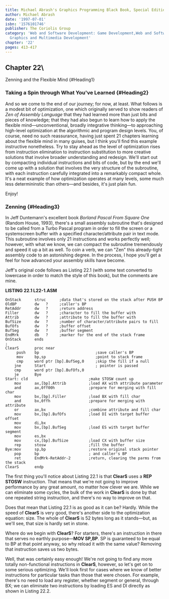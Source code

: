 ```yaml
---
title: Michael Abrash's Graphics Programming Black Book, Special Edition
author: Michael Abrash
date: '1997-07-01'
isbn: '1576101746'
publisher: The Coriolis Group
category: 'Web and Software Development: Game Development,Web and Software Development:
  Graphics and Multimedia Development'
chapter: '22'
pages: 413-417
---
```


## Chapter 22\
 Zenning and the Flexible Mind {#Heading1}

### Taking a Spin through What You've Learned {#Heading2}

And so we come to the end of our journey; for now, at least. What
follows is a modest bit of optimization, one which originally served to
show readers of *Zen of Assembly Language* that they had learned more
than just bits and pieces of knowledge; that they had also begun to
learn how to apply the flexible mind—unconventional, broadly integrative
thinking—to approaching high-level optimization at the algorithmic and
program design levels. You, of course, need no such reassurance, having
just spent 21 chapters learning about the flexible mind in many guises,
but I think you'll find this example instructive nonetheless. Try to
stay ahead as the level of optimization rises from instruction
elimination to instruction substitution to more creative solutions that
involve broader understanding and redesign. We'll start out by
compacting individual instructions and bits of code, but by the end
we'll come up with a solution that involves the very structure of the
subroutine, with each instruction carefully integrated into a remarkably
compact whole. It's a neat example of how optimization operates at many
levels, some much less determininstic than others—and besides, it's just
plain fun.

Enjoy!

### Zenning {#Heading3}

In Jeff Duntemann's excellent book *Borland Pascal From Square One*
(Random House, 1993), there's a small assembly subroutine that's
designed to be called from a Turbo Pascal program in order to fill the
screen or a systemscreen buffer with a specified character/attribute
pair in text mode. This subroutine involves only 21 instructions and
works perfectly well; however, with what we know, we can compact the
subroutine tremendously and speed it up a bit as well. To coin a verb,
we can "Zen" this already-tight assembly code to an astonishing degree.
In the process, I hope you'll get a feel for how advanced your assembly
skills have become.

Jeff's original code follows as Listing 22.1 (with some text converted
to lowercase in order to match the style of this book), but the comments
are mine.

**LISTING 22.1 L22-1.ASM**

    OnStack      struc      ;data that's stored on the stack after PUSH BP
    OldBP        dw   ?     ;caller's BP
    RetAddr      dw   ?     ;return address
    Filler       dw   ?     ;character to fill the buffer with
    Attrib       dw   ?     ;attribute to fill the buffer with
    BufSize      dw   ?     ;number of character/attribute pairs to fill
    BufOfs       dw   ?     ;buffer offset
    BufSeg       dw   ?     ;buffer segment
    EndMrk       db   ?     ;marker for the end of the stack frame
    OnStack      ends
    ;
    ClearS       proc near
         push    bp                         ;save caller's BP
         mov     bp,sp                      ;point to stack frame
         cmp     word ptr [bp].BufSeg,0     ;skip the fill if a null
        jne      Start                      ; pointer is passed
        cmp      word ptr [bp].BufOfs,0
        je       Bye
    Start: cld                           ;make STOSW count up
        mov      ax,[bp].Attrib          ;load AX with attribute parameter
        and      ax,0ff00h               ;prepare for merging with fill char
        mov      bx,[bp].Filler          ;load BX with fill char
        and      bx,0ffh                 ;prepare for merging with attribute
        or       ax,bx                   ;combine attribute and fill char
        mov      bx,[bp].BufOfs          ;load DI with target buffer offset
        mov      di,bx
        mov      bx,[bp].BufSeg          ;load ES with target buffer segment
        mov      es,bx
        mov      cx,[bp].BufSize         ;load CX with buffer size
        rep      stosw                   ;fill the buffer
    Bye:mov      sp,bp                   ;restore original stack pointer
        pop      bp                      ; and caller's BP
        ret      EndMrk-RetAddr-2        ;return, clearing the parms from the stack
    ClearS       endp

The first thing you'll notice about Listing 22.1 is that **ClearS** uses
a **REP STOSW** instruction. That means that we're not going to improve
performance by any great amount, no matter how clever we are. While we
can eliminate some cycles, the bulk of the work in **ClearS** is done by
that one repeated string instruction, and there's no way to improve on
that.

Does that mean that Listing 22.1 is as good as it can be? Hardly. While
the speed of **ClearS** is very good, there's another side to the
optimization equation: size. The whole of **ClearS** is 52 bytes long as
it stands—but, as we'll see, that size is hardly set in stone.

Where do we begin with **ClearS**? For starters, there's an instruction
in there that serves no earthly purpose—**MOV SP,BP**. SP is guaranteed
to be equal to BP at that point anyway, so why reload it with the same
value? Removing that instruction saves us two bytes.

Well, that was certainly easy enough! We're not going to find any more
totally non-functional instructions in **ClearS**, however, so let's get
on to some serious optimizing. We'll look first for cases where we know
of better instructions for particular tasks than those that were chosen.
For example, there's no need to load any register, whether segment or
general, through BX; we can eliminate two instructions by loading ES and
DI directly as shown in Listing 22.2.
